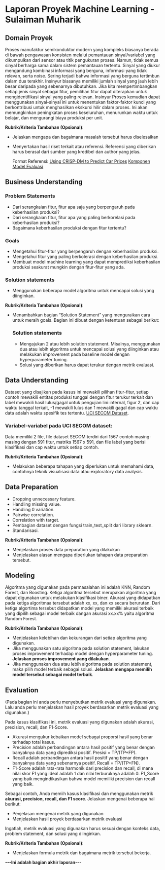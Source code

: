# Laporan Proyek Machine Learning - Sulaiman Muharik

## Domain Proyek

Proses manufaktur semikonduktor modern yang kompleks biasanya berada di bawah pengawasan konsisten melalui pemantauan sinyal/variabel yang dikumpulkan dari sensor atau titik pengukuran proses. Namun, tidak semua sinyal berharga sama dalam sistem pemantauan tertentu. Sinyal yang diukur mengandung kombinasi informasi yang berguna, informasi yang tidak relevan, serta noise. Sering terjadi bahwa informasi yang berguna tertimbun dalam dua terakhir. Insinyur biasanya memiliki jumlah sinyal yang jauh lebih besar daripada yang sebenarnya dibutuhkan. Jika kita mempertimbangkan setiap jenis sinyal sebagai fitur, pemilihan fitur dapat diterapkan untuk mengidentifikasi sinyal yang paling relevan. Insinyur Proses kemudian dapat menggunakan sinyal-sinyal ini untuk menentukan faktor-faktor kunci yang berkontribusi untuk menghasilkan ekskursi hilir dalam proses. Ini akan memungkinkan peningkatan proses keseluruhan, menurunkan waktu untuk belajar, dan mengurangi biaya produksi per unit.

**Rubrik/Kriteria Tambahan (Opsional)**:
- Jelaskan mengapa dan bagaimana masalah tersebut harus diselesaikan
- Menyertakan hasil riset terkait atau referensi. Referensi yang diberikan harus berasal dari sumber yang kredibel dan author yang jelas.
  
  Format Referensi: 
  [Using CRISP-DM to Predict Car Prices](https://medium.com/@christophberns/using-crisp-dm-to-predict-car-prices-f15eb5b14025) 
  [Komponen Model Evaluasi](https://docs.microsoft.com/id-id/azure/machine-learning/component-reference/evaluate-model#metrics-for-classification-models)

## Business Understanding

### Problem Statements

- Dari serangkaian fitur, fitur apa saja yang berpengaruh pada keberhasilan produksi?
- Dari serangkaian fitur, fitur apa yang paling berkorelasi pada keberhasilan produksi? 
- Bagaimana keberhasilan produksi dengan fitur tertentu?

### Goals

- Mengetahui fitur-fitur yang berpengaruh dengan keberhasilan produksi.
- Mengetahui fitur yang paling berkolerasi dengan keberhasilan produksi.
- Membuat model machine learning yang dapat memprediksi keberhasilan produksi seakurat mungkin dengan fitur-fitur yang ada.

### Solution statements
- Menggunakan beberapa model algoritma untuk mencapai solusi yang diinginkan.


**Rubrik/Kriteria Tambahan (Opsional)**:
- Menambahkan bagian “Solution Statement” yang menguraikan cara untuk meraih goals. Bagian ini dibuat dengan ketentuan sebagai berikut: 

    ### Solution statements
    - Mengajukan 2 atau lebih solution statement. Misalnya, menggunakan dua atau lebih algoritma untuk mencapai solusi yang diinginkan atau melakukan improvement pada baseline model dengan hyperparameter tuning.
    - Solusi yang diberikan harus dapat terukur dengan metrik evaluasi.

## Data Understanding

Dataset yang disajikan pada kasus ini mewakili pilihan fitur-fitur, setiap contoh mewakili entitas produksi tunggal dengan fitur terukur terkait dan label mewakili hasil lulus/gagal untuk pengujian lini internal, figur 2, dan cap waktu tanggal terkait, -1 mewakili lulus dan 1 mewakili gagal dan cap waktu data adalah waktu spesifik tes tertentu. [UCI SECOM Dataset](https://www.kaggle.com/paresh2047/uci-semcom).

### Variabel-variabel pada UCI SECOM dataset:
Data memiliki 2 file, file dataset SECOM terdiri dari 1567 contoh masing-masing dengan 591 fitur, matriks 1567 x 591, dan file label yang berisi klasifikasi dan cap waktu untuk setiap contoh.

**Rubrik/Kriteria Tambahan (Opsional)**:
- Melakukan beberapa tahapan yang diperlukan untuk memahami data, contohnya teknik visualisasi data atau exploratory data analysis.

## Data Preparation

- Dropping unnecessary feature.
- Handling missing value.
- Handling 0 variation.
- Pairwise correlation.
- Correlation with target.
- Pembagian dataset dengan fungsi train_test_split dari library sklearn.
- Standarisasi.

**Rubrik/Kriteria Tambahan (Opsional)**: 
- Menjelaskan proses data preparation yang dilakukan
- Menjelaskan alasan mengapa diperlukan tahapan data preparation tersebut.

## Modeling

Algoritma yang digunakan pada permasalahan ini adalah KNN, Random Forest, dan Boosting. Ketiga algoritma tersebut merupakan algoritma yang dapat digunakan untuk melakukan klasifikasi biner. Akurasi yang didapatkan pada ketiga algoritmaa tersebut adalah xx, xx, dan xx secara berurutan. Dari ketiga algortima tersebut didapatkan model yang memiliki akurasi terbaik yang dipilih sebagai model terbaik dangan akurasi xx.xx% yaitu algoritma Random Forest.

**Rubrik/Kriteria Tambahan (Opsional)**: 
- Menjelaskan kelebihan dan kekurangan dari setiap algoritma yang digunakan.
- Jika menggunakan satu algoritma pada solution statement, lakukan proses improvement terhadap model dengan hyperparameter tuning. **Jelaskan proses improvement yang dilakukan**.
- Jika menggunakan dua atau lebih algoritma pada solution statement, maka pilih model terbaik sebagai solusi. **Jelaskan mengapa memilih model tersebut sebagai model terbaik**.

## Evaluation
(Pada bagian ini anda perlu menyebutkan metrik evaluasi yang digunakan. Lalu anda perlu menjelaskan hasil proyek berdasarkan metrik evaluasi yang digunakan.)

Pada kasus klasifikasi ini, metrik evaluasi yang digunakan adalah akurasi, precision, recall, dan F1-Score.
- Akurasi mengukur kebaikan model sebagai proporsi hasil yang benar terhadap total kasus.
- Precision adalah perbandingan antara hasil positif yang benar dengan banyaknya data yang diprediksi positif. Presisi = TP/(TP+FP).
- Recall adalah perbandingan antara hasil positif yang benar dengan banyaknya data yang sebenarnya positif. Recall = TP/(TP+FN).
- F1-Score adalah rata-rata harmonik dari precision dan recall, di mana nilai skor F1 yang ideal adalah 1 dan nilai terburuknya adalah 0. F1_Score yang baik mengindikasikan bahwa model memiliki precision dan recall yang baik. 

Sebagai contoh, Anda memiih kasus klasifikasi dan menggunakan metrik **akurasi, precision, recall, dan F1 score**. Jelaskan mengenai beberapa hal berikut:
- Penjelasan mengenai metrik yang digunakan
- Menjelaskan hasil proyek berdasarkan metrik evaluasi

Ingatlah, metrik evaluasi yang digunakan harus sesuai dengan konteks data, problem statement, dan solusi yang diinginkan.

**Rubrik/Kriteria Tambahan (Opsional)**: 
- Menjelaskan formula metrik dan bagaimana metrik tersebut bekerja.

**---Ini adalah bagian akhir laporan---**


